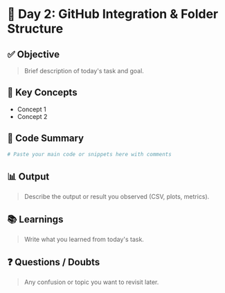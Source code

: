 
# 📅 Day 2: GitHub Integration & Folder Structure

## ✅ Objective
> Brief description of today's task and goal.

## 🧠 Key Concepts
- Concept 1
- Concept 2

## 🔢 Code Summary
```python
# Paste your main code or snippets here with comments
```

## 📊 Output
> Describe the output or result you observed (CSV, plots, metrics).

## 📚 Learnings
> Write what you learned from today's task.

## ❓ Questions / Doubts
> Any confusion or topic you want to revisit later.
